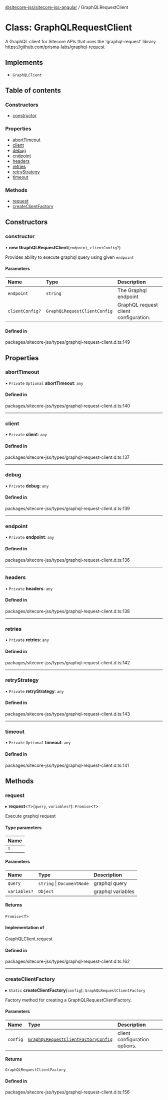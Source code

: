 [@sitecore-jss/sitecore-jss-angular](../README.md) / GraphQLRequestClient

# Class: GraphQLRequestClient

A GraphQL client for Sitecore APIs that uses the 'graphql-request' library.
https://github.com/prisma-labs/graphql-request

## Implements

- `GraphQLClient`

## Table of contents

### Constructors

- [constructor](GraphQLRequestClient.md#constructor)

### Properties

- [abortTimeout](GraphQLRequestClient.md#aborttimeout)
- [client](GraphQLRequestClient.md#client)
- [debug](GraphQLRequestClient.md#debug)
- [endpoint](GraphQLRequestClient.md#endpoint)
- [headers](GraphQLRequestClient.md#headers)
- [retries](GraphQLRequestClient.md#retries)
- [retryStrategy](GraphQLRequestClient.md#retrystrategy)
- [timeout](GraphQLRequestClient.md#timeout)

### Methods

- [request](GraphQLRequestClient.md#request)
- [createClientFactory](GraphQLRequestClient.md#createclientfactory)

## Constructors

### constructor

• **new GraphQLRequestClient**(`endpoint`, `clientConfig?`)

Provides ability to execute graphql query using given `endpoint`

#### Parameters

| Name | Type | Description |
| :------ | :------ | :------ |
| `endpoint` | `string` | The Graphql endpoint |
| `clientConfig?` | `GraphQLRequestClientConfig` | GraphQL request client configuration. |

#### Defined in

packages/sitecore-jss/types/graphql-request-client.d.ts:149

## Properties

### abortTimeout

• `Private` `Optional` **abortTimeout**: `any`

#### Defined in

packages/sitecore-jss/types/graphql-request-client.d.ts:140

___

### client

• `Private` **client**: `any`

#### Defined in

packages/sitecore-jss/types/graphql-request-client.d.ts:137

___

### debug

• `Private` **debug**: `any`

#### Defined in

packages/sitecore-jss/types/graphql-request-client.d.ts:139

___

### endpoint

• `Private` **endpoint**: `any`

#### Defined in

packages/sitecore-jss/types/graphql-request-client.d.ts:136

___

### headers

• `Private` **headers**: `any`

#### Defined in

packages/sitecore-jss/types/graphql-request-client.d.ts:138

___

### retries

• `Private` **retries**: `any`

#### Defined in

packages/sitecore-jss/types/graphql-request-client.d.ts:142

___

### retryStrategy

• `Private` **retryStrategy**: `any`

#### Defined in

packages/sitecore-jss/types/graphql-request-client.d.ts:143

___

### timeout

• `Private` `Optional` **timeout**: `any`

#### Defined in

packages/sitecore-jss/types/graphql-request-client.d.ts:141

## Methods

### request

▸ **request**\<`T`\>(`query`, `variables?`): `Promise`\<`T`\>

Execute graphql request

#### Type parameters

| Name |
| :------ |
| `T` |

#### Parameters

| Name | Type | Description |
| :------ | :------ | :------ |
| `query` | `string` \| `DocumentNode` | graphql query |
| `variables?` | `Object` | graphql variables |

#### Returns

`Promise`\<`T`\>

#### Implementation of

GraphQLClient.request

#### Defined in

packages/sitecore-jss/types/graphql-request-client.d.ts:162

___

### createClientFactory

▸ `Static` **createClientFactory**(`config`): `GraphQLRequestClientFactory`

Factory method for creating a GraphQLRequestClientFactory.

#### Parameters

| Name | Type | Description |
| :------ | :------ | :------ |
| `config` | [`GraphQLRequestClientFactoryConfig`](../README.md#graphqlrequestclientfactoryconfig) | client configuration options. |

#### Returns

`GraphQLRequestClientFactory`

#### Defined in

packages/sitecore-jss/types/graphql-request-client.d.ts:156
